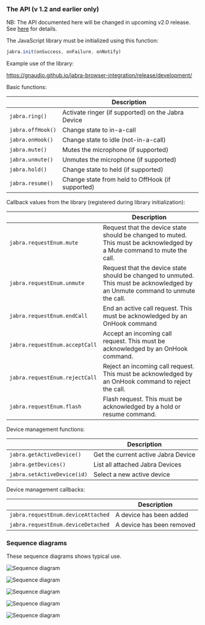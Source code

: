 ### The API (v 1.2 and earlier only)

NB: The API documented here will be changed in upcoming v2.0 release. See [here](BETA.md) for details.

The JavaScript library must be initialized using this function: 
```javascript
jabra.init(onSuccess, onFailure, onNotify) 
```
Example use of the library:

https://gnaudio.github.io/jabra-browser-integration/release/development/

Basic functions: 

|           | Description        | 
| ----------------- |------------------| 
| ` jabra.ring() `    | Activate ringer (if supported) on the Jabra Device  | 
| ` jabra.offHook() `    | Change state to in-a-call   | 
| ` jabra.onHook() `    | Change state to idle (not-in-a-call)  | 
| ` jabra.mute() `    | Mutes the microphone (if supported)   | 
| ` jabra.unmute() `    | Unmutes the microphone (if supported)   | 
| ` jabra.hold() `    | Change state to held (if supported)   | 
| ` jabra.resume() `    | Change state from held to OffHook (if supported)   |

Callback values from the library (registered during library initialization):

|           | Description        | 
| ----------------- |------------------| 
| ` jabra.requestEnum.mute `    | Request that the device state should be changed to muted. This must be acknowledged by a Mute command to mute the call.  | 
| ` jabra.requestEnum.unmute `    | Request that the device state should be changed to unmuted. This must be acknowledged by an Unmute command to unmute the call.    | 
| ` jabra.requestEnum.endCall `    | End an active call request. This must be acknowledged by an OnHook command   | 
| ` jabra.requestEnum.acceptCall `    | Accept an incoming call request. This must be acknowledged by an OnHook command.    | 
| ` jabra.requestEnum.rejectCall `    | Reject an incoming call request. This must be acknowledged by an OnHook command to reject the call.   | 
| ` jabra.requestEnum.flash `    | Flash request. This must be acknowledged by a hold or resume command.    |

Device management functions:

|           | Description        | 
| ----------------- |------------------| 
| ` jabra.getActiveDevice() `    | Get the current active Jabra Device   | 
| ` jabra.getDevices() `    | List all attached Jabra Devices   | 
| ` jabra.setActiveDevice(id) `    | Select a new active device  | 

Device management callbacks: 

|           | Description        | 
| ----------------- |------------------| 
| ` jabra.requestEnum.deviceAttached `    | A device has been added   | 
| ` jabra.requestEnum.deviceDetached `    | A device has been removed    | 

### Sequence diagrams
These sequence diagrams shows typical use.

![Sequence diagram](/docs/outgoing-call-then-end-call.png)

![Sequence diagram](/docs/incoming-call-then-accept-on-device-then-end-call.png)

![Sequence diagram](/docs/incoming-call-then-user-rejects.png)

![Sequence diagram](/docs/mute-unmute-from-device.png)

![Sequence diagram](/docs/hold-resume-from-device.png)
